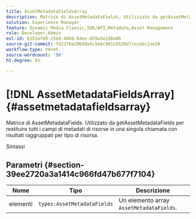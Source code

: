 ```yaml
---
title: AssetMetadataFieldsArray
description: Matrice di AssetMetadataFields. Utilizzato da getAssetMetadataFields per restituire tutti i campi di metadati di risorse in una singola chiamata con risultati raggruppati per tipo di risorsa.
solution: Experience Manager
feature: Dynamic Media Classic,SDK/API,Metadata,Asset Management
role: Developer,Admin
exl-id: 6353afd0-c564-4866-84ee-d29a5e2d8a86
source-git-commit: f42378a20b58e4c5ebc961c6526d7cecabc2ae38
workflow-type: tm+mt
source-wordcount: '56'
ht-degree: 5%

---
```


# [!DNL AssetMetadataFieldsArray]{#assetmetadatafieldsarray}

Matrice di AssetMetadataFields. Utilizzato da getAssetMetadataFields per restituire tutti i campi di metadati di risorse in una singola chiamata con risultati raggruppati per tipo di risorsa.

Sintassi

## Parametri {#section-39ee2720a3a1414c966fd47b677f7104}

| Nome | Tipo | Descrizione |
|---|---|---|
| elementi | `types:AssetMetadataFields` | Un elemento array `AssetMetadataFields`. |
